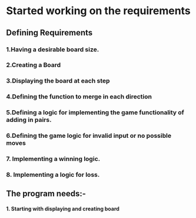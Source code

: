 # Started working on the requirements

## Defining Requirements

### 1.Having a desirable board size.
### 2.Creating a Board
### 3.Displaying the board at each step
### 4.Defining the function to merge in each direction
### 5.Defining a logic for implementing the game functionality of adding in pairs.
### 6.Defining the game logic for invalid input or no possible moves
### 7. Implementing a winning logic.
### 8. Implementing a logic for loss.

## The program needs:-

#### 1. Starting with displaying and creating board
